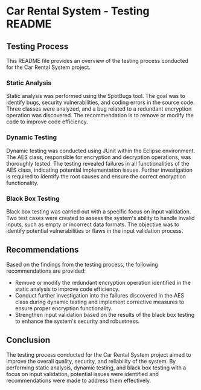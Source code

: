 # Car Rental System - Testing README

## Testing Process

This README file provides an overview of the testing process conducted for the Car Rental System project.

### Static Analysis

Static analysis was performed using the SpotBugs tool. The goal was to identify bugs, security vulnerabilities, and coding errors in the source code. Three classes were analyzed, and a bug related to a redundant encryption operation was discovered. The recommendation is to remove or modify the code to improve code efficiency.

### Dynamic Testing

Dynamic testing was conducted using JUnit within the Eclipse environment. The AES class, responsible for encryption and decryption operations, was thoroughly tested. The testing revealed failures in all functionalities of the AES class, indicating potential implementation issues. Further investigation is required to identify the root causes and ensure the correct encryption functionality.

### Black Box Testing

Black box testing was carried out with a specific focus on input validation. Two test cases were created to assess the system's ability to handle invalid inputs, such as empty or incorrect data formats. The objective was to identify potential vulnerabilities or flaws in the input validation process.

## Recommendations

Based on the findings from the testing process, the following recommendations are provided:

- Remove or modify the redundant encryption operation identified in the static analysis to improve code efficiency.
- Conduct further investigation into the failures discovered in the AES class during dynamic testing and implement corrective measures to ensure proper encryption functionality.
- Strengthen input validation based on the results of the black box testing to enhance the system's security and robustness.

## Conclusion

The testing process conducted for the Car Rental System project aimed to improve the overall quality, security, and reliability of the system. By performing static analysis, dynamic testing, and black box testing with a focus on input validation, potential issues were identified and recommendations were made to address them effectively.

